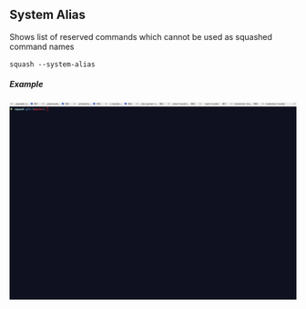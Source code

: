 ## System Alias

Shows list of reserved commands which cannot be used as squashed command names

```
squash --system-alias
```

##### Example

<img src="../assets/system-alias.gif" label="System Alias">